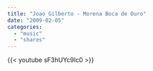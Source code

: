 ```yaml
---
title: "Joao Gilberto - Morena Boca de Ouro"
date: "2009-02-05"
categories:
  - "music"
  - "shares"
---
```


{{< youtube sF3hUYc9lc0 >}}
